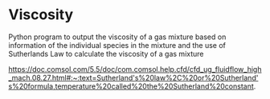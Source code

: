 # Viscosity

Python program to output the viscosity of a gas mixture based on information of the individual species in the mixture and the use of Sutherlands Law to calculate the viscosity of a gas mixture

https://doc.comsol.com/5.5/doc/com.comsol.help.cfd/cfd_ug_fluidflow_high_mach.08.27.html#:~:text=Sutherland's%20law%2C%20or%20Sutherland's%20formula,temperature%20called%20the%20Sutherland%20constant.

